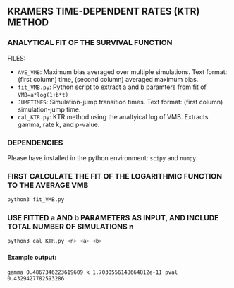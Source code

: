 ## KRAMERS TIME-DEPENDENT RATES (KTR) METHOD
### ANALYTICAL FIT OF THE SURVIVAL FUNCTION

FILES:
* `AVE_VMB`: Maximum bias averaged over multiple simulations. Text format: (first column) time, (second column) averaged maximum bias.
* `fit_VMB.py`: Python script to extract a and b paramters from fit of `VMB=a*log(1+b*t)`
* `JUMPTIMES`: Simulation-jump transition times. Text format: (first column) simulation-jump time.
* `cal_KTR.py`: KTR method using the analtyical log of VMB. Extracts gamma, rate k, and p-value.

### DEPENDENCIES

Please have installed in the python environment: `scipy` and `numpy`.

### FIRST CALCULATE THE FIT OF THE LOGARITHMIC FUNCTION TO THE AVERAGE VMB

```bash
python3 fit_VMB.py
```

### USE FITTED a AND b PARAMETERS AS INPUT, AND INCLUDE TOTAL NUMBER OF SIMULATIONS n

```bash
python3 cal_KTR.py <n> <a> <b>
```

#### Example output:

```
gamma 0.4867346223619609 k 1.7030556148664812e-11 pval 0.4329427782593286
```

